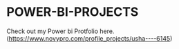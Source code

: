 # POWER-BI-PROJECTS

Check out my Power bi Protfolio here.(https://www.novypro.com/profile_projects/usha----6145)
